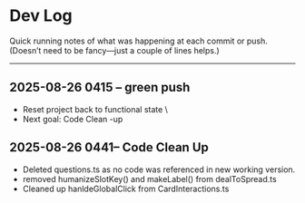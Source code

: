 # Dev Log

Quick running notes of what was happening at each commit or push.  
(Doesn’t need to be fancy—just a couple of lines helps.)

---

## 2025-08-26 0415 – green push
- Reset project back to functional state \
- Next goal: Code Clean -up

## 2025-08-26 0441– Code Clean Up
- Deleted questions.ts as no code was referenced in new working version.
- removed humanizeSlotKey() and makeLabel() from dealToSpread.ts
- Cleaned up hanldeGlobalClick from CardInteractions.ts

